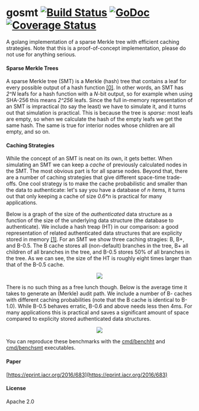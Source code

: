 # gosmt [![Build Status](https://travis-ci.org/pylls/gosmt.svg?branch=master)](https://travis-ci.org/pylls/gosmt) [![GoDoc](https://godoc.org/github.com/pylls/gosmt?status.png)](https://godoc.org/github.com/pylls/gosmt) [![Coverage Status](https://coveralls.io/repos/github/pylls/gosmt/badge.svg?branch=master)](https://coveralls.io/github/pylls/gosmt?branch=master)
A golang implementation of a sparse Merkle tree with efficient caching
strategies. Note that this is a proof-of-concept implementation, please
do not use for anything serious.

#### Sparse Merkle Trees
A sparse Merkle tree (SMT) is a Merkle (hash) tree that contains a leaf
for every possible output of a hash function
[[0]](http://www.links.org/files/RevocationTransparency.pdf).
In other words, an SMT has
_2^N_ leafs for a hash function with a _N_-bit output, so for example when
using SHA-256 this means _2^256_ leafs.
Since the full in-memory representation of an SMT is impractical (to say the
least) we have to simulate it, and it turns out that simulation is
practical. This is because the tree is _sparse_: most leafs are empty, so
when we calculate the hash of the empty leafs we get the same hash. The same
is true for interior nodes whose children are all empty, and so on.  

#### Caching Strategies
While the concept of an SMT is neat on its own, it gets better.
When simulating an SMT we can
keep a _cache_ of previously calculated nodes in the SMT. The most obvious part
is for all sparse nodes. Beyond that, there are a number of caching strategies
that give different space-time trade-offs. One cool strategy is to make the
cache probabilistic and smaller than the data to authenticate: let's say you
have a database of _n_ items, it turns out that only keeping a cache of size _0.6*n_
is practical for many applications.

Below is a graph of the size of the _authenticated_ data structure as a function
of the size of the underlying data structure (the database to authenticate).
We include a hash treap (HT) in our comparison: a good representation of
related authenticated data structures that are explicity stored in memory
[[1]](http://tamperevident.cs.rice.edu/papers/techreport-padbench.pdf).
For an SMT we show three caching stragies: B, B+, and B-0.5. The B cache stores
all (non-default) branches in the tree, B+ all children of all branches in the
tree, and B-0.5 stores 50% of all branches in the tree.
As we can see, the size of the HT is roughly eight times larger than that of
the B-0.5 cache.

<p align="center">
  <img src="https://raw.githubusercontent.com/pylls/gosmt/master/doc/cachesize.png" />
</p>

There is no such thing as a free lunch though. Below is the average time it
takes to generate an (Merkle) audit path. We include a number of B- caches with
different caching probabilities (note that the B cache is identical to B-1.0).
While B-0.5 behaves erratic, B-0.6 and above needs less then 4ms. For many 
applications this is practical and saves a significant amount of space compared
to explicity stored authenticated data structures. 

<p align="center">
  <img src="https://raw.githubusercontent.com/pylls/gosmt/master/doc/auditpathgen.png" />
</p>

You can reproduce these benchmarks with the 
[cmd/benchht](https://github.com/pylls/gosmt/tree/master/cmd/benchht) and
[cmd/benchsmt](https://github.com/pylls/gosmt/tree/master/cmd/benchsmt)
executables.

#### Paper
[https://eprint.iacr.org/2016/683](https://eprint.iacr.org/2016/683)

#### License
Apache 2.0
